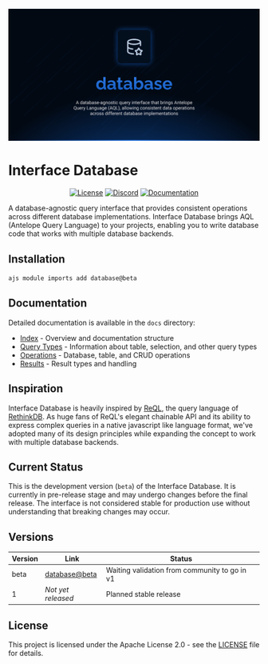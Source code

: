 ![Database](.github/social-card.png)

# Interface Database

<div align="center">
<a href="./LICENSE"><img alt="License" src="https://img.shields.io/badge/License-Apache_2.0-blue.svg?style=for-the-badge&labelColor=000000"></a>
<a href="https://discord.gg/sjK28QHrA7"><img src="https://img.shields.io/badge/Discord-18181B?logo=discord&style=for-the-badge&color=000000" alt="Discord"></a>
<a href="./docs/index.md"><img src="https://img.shields.io/badge/Docs-18181B?style=for-the-badge&color=000000" alt="Documentation"></a>
</div>

A database-agnostic query interface that provides consistent operations across different database implementations. Interface Database brings AQL (Antelope Query Language) to your projects, enabling you to write database code that works with multiple database backends.

## Installation

```bash
ajs module imports add database@beta
```

## Documentation

Detailed documentation is available in the `docs` directory:

- [Index](./docs/index.md) - Overview and documentation structure
- [Query Types](./docs/1.query_types/) - Information about table, selection, and other query types
- [Operations](./docs/2.operations/) - Database, table, and CRUD operations
- [Results](./docs/3.results/) - Result types and handling

## Inspiration

Interface Database is heavily inspired by [ReQL](https://rethinkdb.com/docs/introduction-to-reql/), the query language of [RethinkDB](https://rethinkdb.com/). As huge fans of ReQL's elegant chainable API and its ability to express complex queries in a native javascript like language format, we've adopted many of its design principles while expanding the concept to work with multiple database backends.

## Current Status

This is the development version (`beta`) of the Interface Database. It is currently in pre-release stage and may undergo changes before the final release. The interface is not considered stable for production use without understanding that breaking changes may occur.

## Versions

| Version | Link                                                                                              | Status                                        |
| ------- | ------------------------------------------------------------------------------------------------- | --------------------------------------------- |
| beta    | [database@beta](https://github.com/AntelopeJS/rethinkdb/tree/main/.antelope/output/database/beta) | Waiting validation from community to go in v1 |
| 1       | _Not yet released_                                                                                | Planned stable release                        |

## License

This project is licensed under the Apache License 2.0 - see the [LICENSE](LICENSE) file for details.
